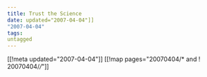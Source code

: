 ```yaml
---
title: Trust the Science
date: updated="2007-04-04"]]
"2007-04-04"
tags:
untagged
---
```

[[!meta updated="2007-04-04"]]
[[!map pages="20070404/* and ! 20070404/*/*"]]
